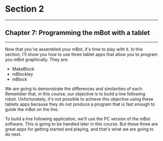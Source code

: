 # Section 2

---

## Chapter 7: Programming the mBot with a tablet

---

Now that you've assembled your mBot, it's time to play with it. In this section, I'll show you how to use three tablet apps that allow you to program you mBot graphically. They are:

* MakeBlock
* mBlockley
* mBlock

We are going to demonstrate the differences and similarities of each. Remember that, in this course, our objective is to build a line following robot. Unfortunately, it's not possible to achieve this objective using these tablets apps because they do not produce a program that is fast enough to guide the mBot on the line.

To build a line following application, we'll use the PC version of the mBot software. This is going to be handled later in this course. But these three are great apps for getting started and playing, and that's what we are going to do next.

